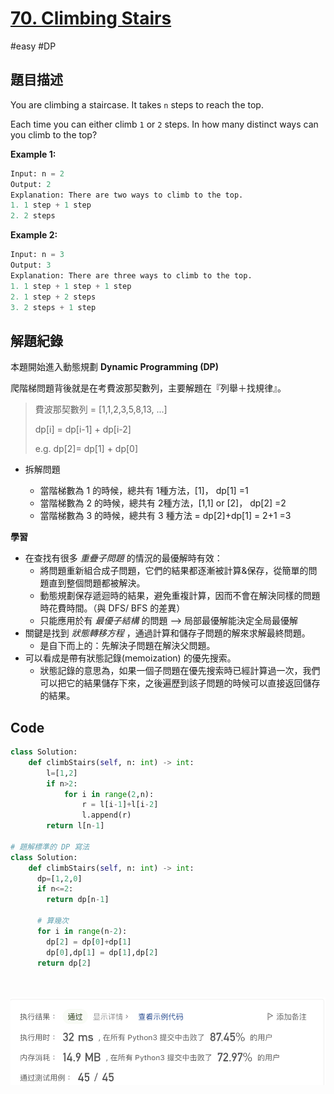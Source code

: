 # [70. Climbing Stairs](https://leetcode.cn/problems/climbing-stairs/)

#easy #DP



## 題目描述

You are climbing a staircase. It takes `n` steps to reach the top.

Each time you can either climb `1` or `2` steps. In how many distinct ways can you climb to the top?

 

**Example 1:**

```python
Input: n = 2
Output: 2
Explanation: There are two ways to climb to the top.
1. 1 step + 1 step
2. 2 steps

```

**Example 2:**

```python
Input: n = 3
Output: 3
Explanation: There are three ways to climb to the top.
1. 1 step + 1 step + 1 step
2. 1 step + 2 steps
3. 2 steps + 1 step

```



## 解題紀錄

本題開始進入動態規劃 **Dynamic Programming (DP)**

爬階梯問題背後就是在考費波那契數列，主要解題在『列舉＋找規律』。

> 費波那契數列 = [1,1,2,3,5,8,13, ...]
>
> dp[i] = dp[i-1] + dp[i-2]
>
> e.g. dp[2]= dp[1] + dp[0] 

* 拆解問題

  * 當階梯數為 1 的時候，總共有 1種方法，[1]， dp[1]  =1
  * 當階梯數為 2 的時候，總共有 2種方法，[1,1] or [2]， dp[2]  =2
  * 當階梯數為 3 的時候，總共有 3 種方法 = dp[2]+dp[1]  = 2+1 =3

  

**學習**

* 在查找有很多 *重疊子問題* 的情況的最優解時有效：
  * 將問題重新組合成子問題，它們的結果都逐漸被計算&保存，從簡單的問題直到整個問題都被解決。
  * 動態規劃保存遞迴時的結果，避免重複計算，因而不會在解決同樣的問題時花費時間。（與 DFS/ BFS 的差異）
  * 只能應用於有 *最優子結構* 的問題 --> 局部最優解能決定全局最優解
* 關鍵是找到 *狀態轉移方程* ，通過計算和儲存子問題的解來求解最終問題。
  * 是自下而上的：先解決子問題在解決父問題。
* 可以看成是帶有狀態記錄(memoization) 的優先搜索。
  * 狀態記錄的意思為，如果一個子問題在優先搜索時已經計算過一次，我們可以把它的結果儲存下來，之後遍歷到該子問題的時候可以直接返回儲存的結果。



## Code

```python
class Solution:
    def climbStairs(self, n: int) -> int:            
        l=[1,2]
        if n>2:
            for i in range(2,n):
                r = l[i-1]+l[i-2]
                l.append(r)
        return l[n-1]

# 題解標準的 DP 寫法
class Solution:
    def climbStairs(self, n: int) -> int:  
      dp=[1,2,0]
      if n<=2:
        return dp[n-1]
      
      # 算幾次
      for i in range(n-2):
        dp[2] = dp[0]+dp[1]
        dp[0],dp[1] = dp[1],dp[2]
      return dp[2]
        
      


```

![img_ac](https://github.com/youngmihuang/leetcode-python/blob/main/img/70.climbing_stairs_ac.png)
